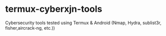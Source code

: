 # termux-cyberxjn-tools
Cybersecurity tools tested using Termux &amp; Android (Nmap, Hydra, sublist3r, fisher,aircrack-ng, etc.))
